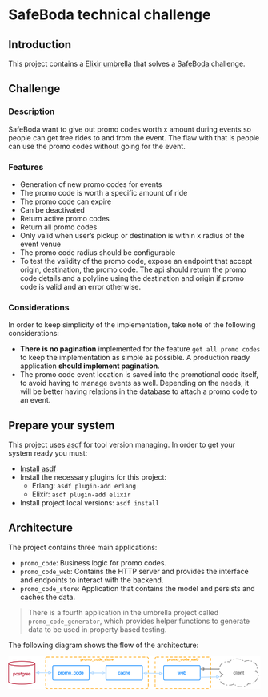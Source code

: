 # SafeBoda technical challenge


## Introduction

This project contains a [Elixir](https://elixir-lang.org/)
[umbrella](https://elixir-lang.org/getting-started/mix-otp/dependencies-and-umbrella-projects.html)
that solves a [SafeBoda](https://safeboda.com/ug/) challenge.

## Challenge

### Description

SafeBoda want to give out promo codes worth x amount during events so people can
get free rides to and from the event. The flaw with that is people can use the
promo codes without going for the event.

### Features

* Generation of new promo codes for events
* The promo code is worth a specific amount of ride
* The promo code can expire
* Can be deactivated
* Return active promo codes
* Return all promo codes
* Only valid when user’s pickup or destination is within x radius of the event venue
* The promo code radius should be configurable
* To test the validity of the promo code, expose an endpoint that accept origin, destination,
    the promo code. The api should return the promo code details and a polyline using the
    destination and origin if promo code is valid and an error otherwise.

### Considerations

In order to keep simplicity of the implementation, take note of the following
considerations:

* **There is no pagination** implemented for the feature `get all promo codes`
    to keep the implementation as simple as possible. A production ready
    application **should implement pagination**.
* The promo code event location is saved into the promotional code itself, to
    avoid having to manage events as well. Depending on the needs, it will be
    better having relations in the database to attach a promo code to an event.

## Prepare your system

This project uses [asdf](https://github.com/asdf-vm/asdf) for tool version
managing. In order to get your system ready you must:

* [Install asdf](https://github.com/asdf-vm/asdf#setup)
* Install the necessary plugins for this project:
  * Erlang: `asdf plugin-add erlang`
  * Elixir: `asdf plugin-add elixir`
* Install project local versions: `asdf install`

## Architecture

The project contains three main applications:

* `promo_code`: Business logic for promo codes.
* `promo_code_web`: Contains the HTTP server and provides the interface and
    endpoints to interact with the backend.
* `promo_code_store`: Application that contains the model and persists and caches the data.


> There is a fourth application in the umbrella project called
> `promo_code_generator`, which provides helper functions to generate data to be
> used in property based testing.

The following diagram shows the flow of the architecture:

<img src="./static/architecture.png" style="display: block; margin: auto" />
